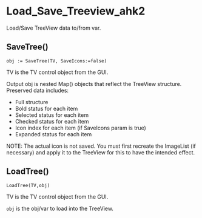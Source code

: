 # Load_Save_Treeview_ahk2
Load/Save TreeView data to/from var.

## SaveTree()
```
obj := SaveTree(TV, SaveIcons:=false)
```

TV is the TV control object from the GUI.

Output obj is nested Map() objects that reflect the TreeView structure.  Preserved data includes:

* Full structure
* Bold status for each item
* Selected status for each item
* Checked status for each item
* Icon index for each item (if SaveIcons param is true)
* Expanded status for each item

NOTE:  The actual icon is not saved.  You must first recreate the ImageList (if necessary) and apply it to the TreeView for this to have the intended effect.

## LoadTree()
```
LoadTree(TV,obj)
```

TV is the TV control object from the GUI.

`obj` is the obj/var to load into the TreeView.